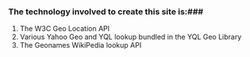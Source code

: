 ### The technology involved to create this site is:###
1. The W3C Geo Location API
2. Various Yahoo Geo and YQL lookup bundled in the YQL Geo Library
3. The Geonames WikiPedia lookup API
